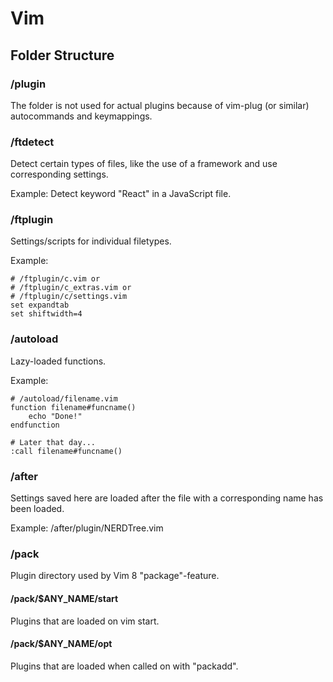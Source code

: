 Vim
===

Folder Structure
----------------

### /plugin

The folder is not used for actual plugins because of vim-plug (or similar) 
autocommands and keymappings.

### /ftdetect

Detect certain types of files, like the use of a framework and 
use corresponding settings.

Example: Detect keyword "React" in a JavaScript file.

### /ftplugin

Settings/scripts for individual filetypes.

Example:
```viml
# /ftplugin/c.vim or
# /ftplugin/c_extras.vim or
# /ftplugin/c/settings.vim
set expandtab
set shiftwidth=4
```

### /autoload

Lazy-loaded functions.

Example:
```viml
# /autoload/filename.vim
function filename#funcname()
    echo "Done!"
endfunction

# Later that day...
:call filename#funcname()
```

### /after

Settings saved here are loaded after the file with a corresponding name has been 
loaded.

Example: /after/plugin/NERDTree.vim

### /pack

Plugin directory used by Vim 8 "package"-feature.

#### /pack/$ANY_NAME/start

Plugins that are loaded on vim start.

#### /pack/$ANY_NAME/opt

Plugins that are loaded when called on with "packadd".

